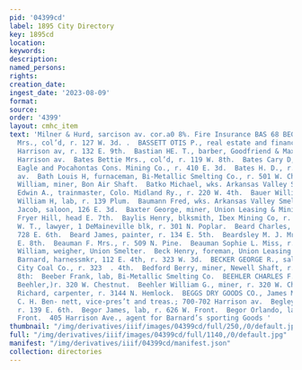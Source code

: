 ```yaml
---
pid: '04399cd'
label: 1895 City Directory
key: 1895cd
location: 
keywords: 
description: 
named_persons: 
rights: 
creation_date: 
ingest_date: '2023-08-09'
format: 
source: 
order: '4399'
layout: cmhc_item
text: 'Milner & Hurd, sarcison av. cor.a0 8%. Fire Insurance BAS 68 BEG  Bass Ellen
  Mrs., col’d, r. 127 W. 3d. .  BASSETT OTIS P., real estate and financial agt, 612
  Harrison av, r. 132 E. 9th.  Bastian HE. T., barber, Goodfriend & Maxon, r. 711
  Harrison av.  Bates Bettie Mrs., col’d, r. 119 W. 8th.  Bates Cary D, miner, Grey
  Eagle and Pocahontas Cons. Mining Co., r. 410 E. 3d.  Bates H. D., r. 12, 303 Harrison
  av.  Bath Louis H, furnaceman, Bi-Metallic Smelting Co., r. 501 W. Chestnut.  Bath
  William, miner, Bon Air Shaft.  Batko Michael, wks. Arkansas Valley Smelter.  Baty
  Edwin A., trainmaster, Colo. Midland Ry., r. 220 W. 4th.  Bauer William, r. Bucktown.  Bauman
  William H, lab, r. 139 Plum.  Baumann Fred, wks. Arkansas Valley Smelter.  Bausch
  Jacob, saloon, 126 E. 3d.  Baxter George, miner, Union Leasing & Mining Co., r.
  Fryer Hill, head E. 7th.  Baylis Henry, blksmith, Ibex Mining Co, r. 137 W. 6th.  Beall
  W. T., lawyer, 1 DeMaineville blk, r. 301 N. Poplar.  Beard Charles, teamster, r.
  728 E. 6th.  Beard James, painter, r. 134 E. 5th.  Beardsley M. J. Mrs., r. 180
  E. 8th.  Beauman F. Mrs., r. 509 N. Pine.  Beauman Sophie L. Miss, r. 509 N. Pine,  Beauman
  William, weigher, Union Smelter.  Beck Henry, foreman, Union Leasing & Mining Co.  Becker
  Barnard, harnessmkr, 112 E. 4th, r. 323 W. 3d.  BECKER GEORGE R., sales agt, Canon
  City Coal Co., r. 323  . 4th.  Bedford Berry, miner, Newell Shaft, r. rear 113 W.
  8th:  Beeber Frank, lab, Bi-Metallic Smelting Co.  BEEHLER CHARLES F.,(Murray &
  Beehler,)r. 320 W. Chestnut.  Beehler William G., miner, r. 320 W. Chestnut.  Beers
  Richard, carpenter, r. 3144 N. Hemlock.  BEGGS DRY GOODS CO., James McNulty, pres’t;
  C. H. Ben- nett, vice-pres’t and treas.; 700-702 Harrison av.  Begley Patrick, cook,
  r. 139 E. 6th.  Begor James, lab, r. 626 W. Front.  Begor Orlando, lab, r. 626 W.
  Front.  405 Harrison Ave., agent for Barnard’s sporting Goods '
thumbnail: "/img/derivatives/iiif/images/04399cd/full/250,/0/default.jpg"
full: "/img/derivatives/iiif/images/04399cd/full/1140,/0/default.jpg"
manifest: "/img/derivatives/iiif/04399cd/manifest.json"
collection: directories
---
```


